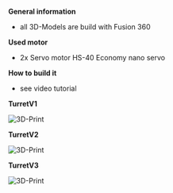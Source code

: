 
**General information**

- all 3D-Models are build with Fusion 360


**Used motor**

- 2x Servo motor HS-40 Economy nano servo

**How to build it**

- see video tutorial




**TurretV1**

![3D-Print](pictures/turretsV1.JPG)

**TurretV2**

![3D-Print](pictures/turretsV2.jpg)

**TurretV3**

![3D-Print](pictures/turretsV3.jpg)




